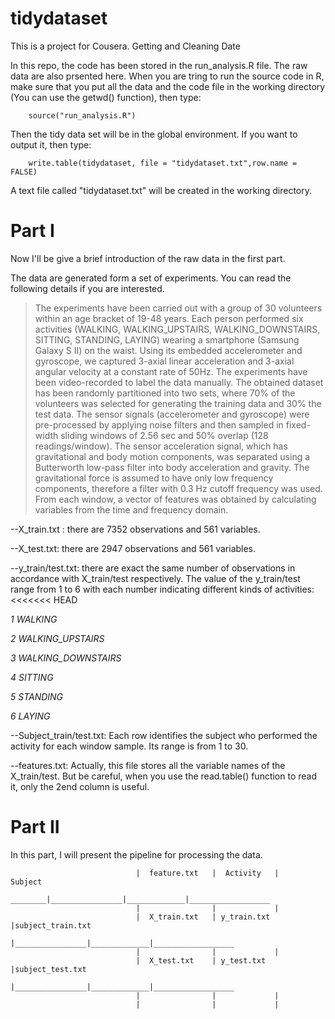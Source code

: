 tidydataset
===========

This is a project for Cousera. Getting and Cleaning Date

In this repo, the code has been stored in the run_analysis.R file. The raw data are also prsented here. When you are tring to run the source code in R, make sure that you put all the data and the code file in the working directory (You can use the getwd() function), then type:

        source("run_analysis.R")
        
Then the tidy data set will be in the global environment. If you want to output it, then type:

        write.table(tidydataset, file = "tidydataset.txt",row.name = FALSE)
        
A text file called "tidydataset.txt" will be created in the working directory.


 Part I 
=======



Now I'll be give a brief introduction of the raw data in the first part.

The data are generated form a set of experiments. You can read the following details if you are interested.
> The experiments have been carried out with a group of 30 volunteers within an age bracket of 19-48 years. Each person performed six activities (WALKING, WALKING_UPSTAIRS, WALKING_DOWNSTAIRS, SITTING, STANDING, LAYING) wearing a smartphone (Samsung Galaxy S II) on the waist. Using its embedded accelerometer and gyroscope, we captured 3-axial linear acceleration and 3-axial angular velocity at a constant rate of 50Hz. The experiments have been video-recorded to label the data manually. The obtained dataset has been randomly partitioned into two sets, where 70% of the volunteers was selected for generating the training data and 30% the test data. 
> The sensor signals (accelerometer and gyroscope) were pre-processed by applying noise filters and then sampled in fixed-width sliding windows of 2.56 sec and 50% overlap (128 readings/window). The sensor acceleration signal, which has gravitational and body motion components, was separated using a Butterworth low-pass filter into body acceleration and gravity. The gravitational force is assumed to have only low frequency components, therefore a filter with 0.3 Hz cutoff frequency was used. From each window, a vector of features was obtained by calculating variables from the time and frequency domain.


--X_train.txt :  there are 7352 observations and 561 variables.

--X_test.txt:  there are 2947 observations and 561 variables.

--y_train/test.txt: there are exact the same number of observations in accordance with  X_train/test respectively. The value of the y_train/test range from 1 to 6 with each number indicating different kinds of activities: 
<<<<<<< HEAD

*1 WALKING*

*2 WALKING_UPSTAIRS*

*3 WALKING_DOWNSTAIRS*

*4 SITTING*

*5 STANDING*

*6 LAYING*


--Subject_train/test.txt: Each row identifies the subject who performed the activity for each window sample. Its range is from 1 to 30.

--features.txt: Actually, this file stores all the variable names of the X_train/test. But be careful, when you use the read.table() function to read it, only the 2end column is useful.


 Part II 
======

In this part, I will present the pipeline for processing the data.

                                
                                |  feature.txt   |  Activity   |    Subject
                        ________|________________|_____________|__________________
                                |                |             |
                                |  X_train.txt   | y_train.txt |subject_train.txt
                                |________________|_____________|__________________
                                |                |             |
                                |  X_test.txt    | y_test.txt  |subject_test.txt
                                |________________|_____________|__________________
                                |                |             |        
                                |                |             |






    
